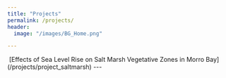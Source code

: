 ```yaml
---
title: "Projects"
permalink: /projects/
header:
  image: "/images/BG_Home.png"

---
```

<img src="{{ site.url }}{{ site.baseurl }}/images/project_morrobay/main.png" alt="">
[Effects of Sea Level Rise on Salt Marsh Vegetative Zones in Morro Bay](/projects/project_saltmarsh)
---
